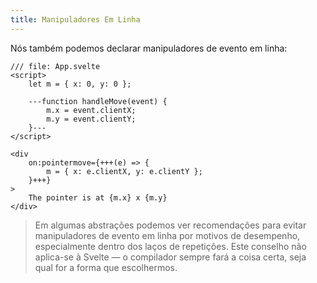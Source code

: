 ```yaml
---
title: Manipuladores Em Linha
---
```


Nós também podemos declarar manipuladores de evento em linha:

```svelte
/// file: App.svelte
<script>
	let m = { x: 0, y: 0 };

	---function handleMove(event) {
		m.x = event.clientX;
		m.y = event.clientY;
	}---
</script>

<div
	on:pointermove={+++(e) => {
		m = { x: e.clientX, y: e.clientY };
	}+++}
>
	The pointer is at {m.x} x {m.y}
</div>
```

> Em algumas abstrações podemos ver recomendações para evitar manipuladores de evento em linha por motivos de desempenho, especialmente dentro dos laços de repetições. Este conselho não aplica-se à Svelte — o compilador sempre fará a coisa certa, seja qual for a forma que escolhermos.
